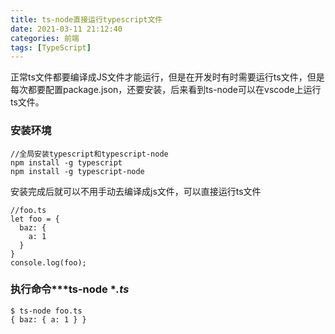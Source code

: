 ```yaml
---
title: ts-node直接运行typescript文件
date: 2021-03-11 21:12:40
categories: 前端
tags: [TypeScript]
---
```


  正常ts文件都要编译成JS文件才能运行，但是在开发时有时需要运行ts文件，但是每次都要配置package.json，还要安装，后来看到ts-node可以在vscode上运行ts文件。

### 安装环境
```
//全局安装typescript和typescript-node
npm install -g typescript
npm install -g typescript-node
```
  安装完成后就可以不用手动去编译成js文件，可以直接运行ts文件
```
//foo.ts
let foo = {
  baz: {
    a: 1
  }
}
console.log(foo);
```
### 执行命令***ts-node ****.ts***
```
$ ts-node foo.ts
{ baz: { a: 1 } }
```
